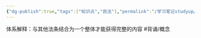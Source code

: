 ```yaml
---
{"dg-publish":true,"tags":["知识点","民法"],"permalink":"/学习笔记studyup/知识点cheese/体系解释/","dgPassFrontmatter":true,"created":"2024-07-16T10:04:14.391+08:00","updated":"2024-10-26T19:20:09.078+08:00"}
---
```


体系解释：与其他法条结合为一个整体才能获得完整的内容 #背诵/概念 
